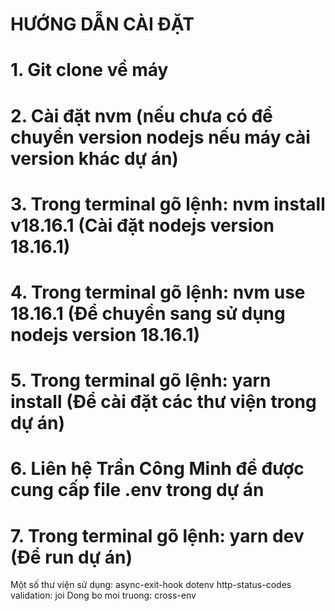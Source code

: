 <H1>HƯỚNG DẪN CÀI ĐẶT</H1>
<h1>1. Git clone về máy</h1>
<h1>2. Cài đặt nvm (nếu chưa có để chuyển version nodejs nếu máy cài version khác dự án)</h1>
<h1>3. Trong terminal gõ lệnh: nvm install v18.16.1 (Cài đặt nodejs version 18.16.1)</h1>
<h1>4. Trong terminal gõ lệnh: nvm use 18.16.1 (Để chuyển sang sử dụng nodejs version 18.16.1)</h1>
<h1>5. Trong terminal gõ lệnh: yarn install (Để cài đặt các thư viện trong dự án)</h1>
<h1>6. Liên hệ Trần Công Minh để được cung cấp file .env trong dự án</h1>
<h1>7. Trong terminal gõ lệnh: yarn dev (Để run dự án)</h1>









Một số thư viện sử dụng:
async-exit-hook
dotenv
http-status-codes
validation: joi
Dong bo moi truong: cross-env
